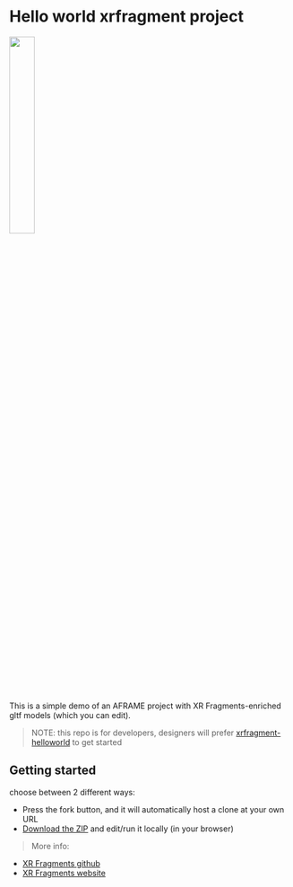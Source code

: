 # Hello world xrfragment project

<img src="https://xrfragment.org/example/assets/logo.png" width="30%"/>

This is a simple demo of an AFRAME project with XR Fragments-enriched gltf models (which you can edit).

> NOTE: this repo is for developers, designers will prefer [xrfragment-helloworld](https://github.com/coderofsalvation/xrfragment-helloworld) to get started

## Getting started

choose between 2 different ways:
* Press the fork button, and it will automatically host a clone at your own URL
* [Download the ZIP](https://github.com/coderofsalvation/xrfragment-aframe-helloworld/archive/refs/heads/main.zip) and edit/run it locally (in your browser)

> More info:

* [XR Fragments github](https://github.com/coderofsalvation/xrfragment)
* [XR Fragments website](https://xrfragment.org)
